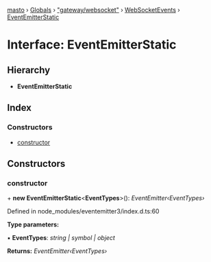 [masto](../README.md) › [Globals](../globals.md) › ["gateway/websocket"](../modules/_gateway_websocket_.md) › [WebSocketEvents](../classes/_gateway_websocket_.websocketevents.md) › [EventEmitterStatic](_gateway_websocket_.websocketevents.eventemitterstatic.md)

# Interface: EventEmitterStatic

## Hierarchy

* **EventEmitterStatic**

## Index

### Constructors

* [constructor](_gateway_websocket_.websocketevents.eventemitterstatic.md#constructor)

## Constructors

###  constructor

\+ **new EventEmitterStatic**<**EventTypes**>(): *EventEmitter‹EventTypes›*

Defined in node_modules/eventemitter3/index.d.ts:60

**Type parameters:**

▪ **EventTypes**: *string | symbol | object*

**Returns:** *EventEmitter‹EventTypes›*
